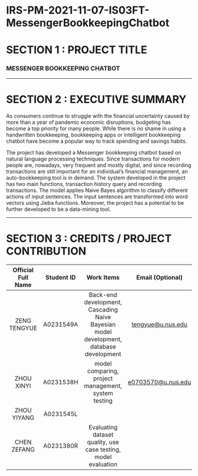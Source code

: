 # IRS-PM-2021-11-07-IS03FT-MessengerBookkeepingChatbot

# SECTION 1 : PROJECT TITLE
### MESSENGER BOOKKEEPING CHATBOT 
------
# SECTION 2 : EXECUTIVE SUMMARY
As consumers continue to struggle with the financial uncertainty caused by more than a year of pandemic economic disruptions, budgeting has become a top priority for many people. While there is no shame in using a handwritten bookkeeping, bookkeeping apps or intelligent bookkeeping chatbot have become a popular way to track spending and savings habits.

The project has developed a Messenger bookkeeping chatbot based on natural language processing techniques. Since transactions for modern people are, nowadays, very frequent and mostly digital, and since recording transactions are still important for an individual’s financial management, an auto-bookkeeping tool is in demand. The system developed in the project has two main functions, transaction history query and recording transactions. The model applies Naive Bayes algorithm to classify different actions of input sentences. The input sentences are transformed into word vectors using Jieba functions. Moreover, the project has a potential to be further developed to be a data-mining tool.

----
# SECTION 3 : CREDITS / PROJECT CONTRIBUTION

| Official Full Name | Student ID | Work Items | Email (Optional) |
| :--: | :--: | :--: | :--: |
| ZENG TENGYUE | A0231549A | Back-end development, Cascading Naive Bayesian model development, database development | tengyue@u.nus.edu |
| ZHOU XINYI | A0231538H | model comparing, project management, system testing | e0703570@u.nus.edu |
| ZHOU YIYANG | A0231545L |  |  |
| CHEN ZEFANG | A0231380R | Evaluating dataset quality, use case testing, model evaluation  |  |
